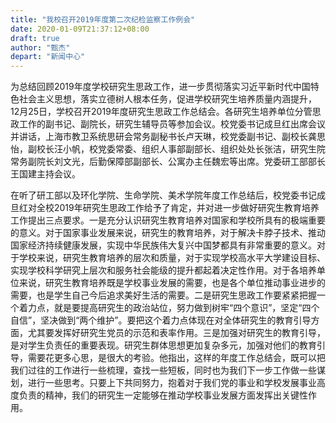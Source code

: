```yaml
---
title: "我校召开2019年度第二次纪检监察工作例会"
date: 2020-01-09T21:37:12+08:00
draft: true
author: "甄杰"
depart: "新闻中心"
---
```

为总结回顾2019年度学校研究生思政工作，进一步贯彻落实习近平新时代中国特色社会主义思想，落实立德树人根本任务，促进学校研究生培养质量内涵提升，12月25日，学校召开2019年度研究生思政工作总结会。各研究生培养单位分管思政工作的副书记、副院长，研究生辅导员等参加会议。校党委书记成旦红出席会议并讲话，上海市教卫系统思研会常务副秘书长卢天琳，校党委副书记、副校长龚思怡，副校长汪小帆，校党委常委、组织人事部副部长、组织处处长张洁，研究生院常务副院长刘文光，后勤保障部副部长、公寓办主任魏宏等出席。党委研工部部长王国建主持会议。

在听了研工部以及环化学院、生命学院、美术学院年度工作总结后，校党委书记成旦红对全校2019年研究生思政工作给予了肯定，并对进一步做好研究生教育培养工作提出三点要求。一是充分认识研究生教育培养对国家和学校所具有的极端重要的意义。对于国家事业发展来说，研究生的教育培养，对于解决卡脖子技术、推动国家经济持续健康发展，实现中华民族伟大复兴中国梦都具有非常重要的意义。对于学校来说，研究生教育培养的层次和质量，对于实现学校高水平大学建设目标、实现学校科学研究上层次和服务社会能级的提升都起着决定性作用。对于各培养单位来说，研究生教育培养既是学校事业发展的需要，也是各个单位推动事业进步的需要，也是学生自己今后追求美好生活的需要。二是研究生思政工作要紧紧把握一个着力点，就是要提高研究生的政治站位，努力做到树牢“四个意识”，坚定“四个自信”，坚决做到“两个维护”。要把这个着力点体现在对全体研究生的教育引导方面，尤其要发挥好研究生党员的示范和表率作用。三是加强对研究生的教育引导，是对学生负责任的重要表现。研究生群体思想更加复杂多元，加强对他们的教育引导，需要花更多心思，是很大的考验。他指出，这样的年度工作总结会，既可以把我们过往的工作进行一些梳理，查找一些短板，同时也为我们下一步工作做一些谋划，进行一些思考。只要上下共同努力，抱着对于我们党的事业和学校发展事业高度负责的精神，我们的研究生一定能够在推动学校事业发展方面发挥出关键性作用。
